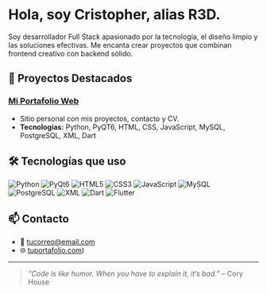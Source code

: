 # Hola, soy Cristopher, alias R3D.

Soy desarrollador Full Stack apasionado por la tecnología, el diseño limpio y las soluciones efectivas. Me encanta crear proyectos que combinan frontend creativo con backend sólido.

## 🚀 Proyectos Destacados

### [Mi Portafolio Web](https://cristopherpydev.github.io/)
- Sitio personal con mis proyectos, contacto y CV.
- **Tecnologías:** Python, PyQT6, HTML, CSS, JavaScript, MySQL, PostgreSQL, XML, Dart

## 🛠️ Tecnologías que uso

![Python](https://img.shields.io/badge/-Python-3776AB?logo=python&logoColor=fff)
![PyQt6](https://img.shields.io/badge/-PyQt6-41CD52?logo=qt&logoColor=fff)
![HTML5](https://img.shields.io/badge/-HTML5-E34F26?logo=html5&logoColor=fff)
![CSS3](https://img.shields.io/badge/-CSS3-1572B6?logo=css3&logoColor=fff)
![JavaScript](https://img.shields.io/badge/-JavaScript-F7DF1E?logo=javascript&logoColor=000)
![MySQL](https://img.shields.io/badge/-MySQL-4479A1?logo=mysql&logoColor=fff)
![PostgreSQL](https://img.shields.io/badge/-PostgreSQL-4169E1?logo=postgresql&logoColor=fff)
![XML](https://img.shields.io/badge/-XML-8A2BE2?logo=xml&logoColor=fff)
![Dart](https://img.shields.io/badge/-Dart-0175C2?logo=dart&logoColor=fff)
![Flutter](https://img.shields.io/badge/-Flutter-02569B?logo=flutter&logoColor=fff)


## 📫 Contacto

- 📧 [tucorreo@email.com](mailto:cristopherpydev@protonmail.com)
- 🌐 [tuportafolio.com](https://cristopherpydev.github.io/))
  
---

> *“Code is like humor. When you have to explain it, it’s bad.”* – Cory House

